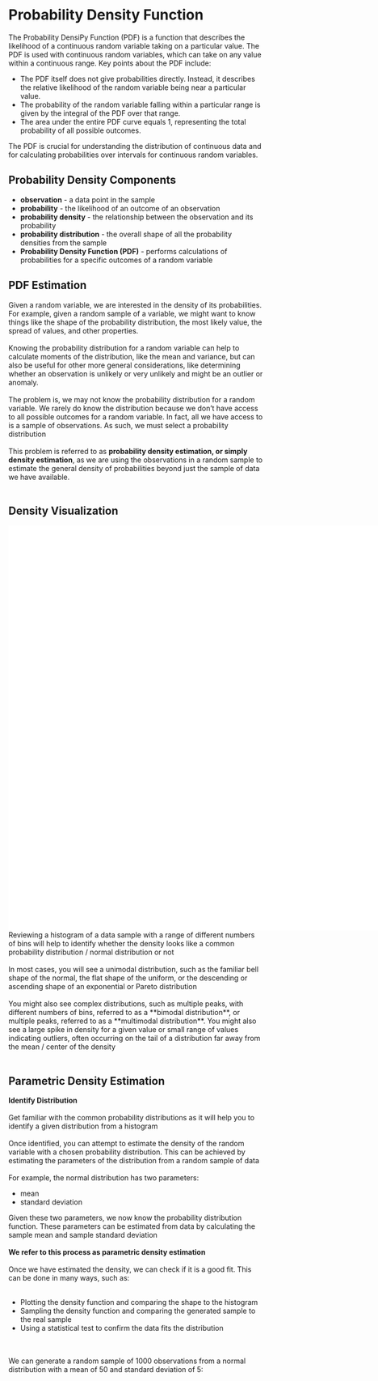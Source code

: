 # Probability Density Function
The Probability DensiPy Function (PDF) is a function that describes the likelihood of a continuous random variable taking on a particular value. The PDF is used with continuous random variables, which can take on any value within a continuous range. Key points about the PDF include:

- The PDF itself does not give probabilities directly. Instead, it describes the relative likelihood of the random variable being near a particular value.
- The probability of the random variable falling within a particular range is given by the integral of the PDF over that range.
- The area under the entire PDF curve equals 1, representing the total probability of all possible outcomes.

The PDF is crucial for understanding the distribution of continuous data and for calculating probabilities over intervals for continuous random variables.

## Probability Density Components
* **observation** - a data point in the sample
* **probability** - the likelihood of an outcome of an observation 
* **probability density** - the relationship between the observation and its probability 
* **probability distribution** - the overall shape of all the probability densities from the sample
* **Probability Density Function (PDF)** - performs calculations of probabilities for a specific outcomes of a random variable

## PDF Estimation
Given a random variable, we are interested in the density of its probabilities. For example, given a random sample of a variable, we might want to know things like the shape of the probability distribution, the most likely value, the spread of values, and other properties.<br><br>
Knowing the probability distribution for a random variable can help to calculate moments of the distribution, like the mean and variance, but can also be useful for other more general considerations, like determining whether an observation is unlikely or very unlikely and might be an outlier or anomaly.<br><br>
The problem is, we may not know the probability distribution for a random variable. We rarely do know the distribution because we don’t have access to all possible outcomes for a random variable. In fact, all we have access to is a sample of observations. As such, we must select a probability distribution<br><br>
This problem is referred to as <b>probability density estimation, or simply density estimation</b>, as we are using the observations in a random sample to estimate the general density of probabilities beyond just the sample of data we have available.<br><br>

## Density Visualization
<div>
<iframe src="/bokeh/density1.html"
     sandbox="allow-same-origin allow-scripts"
     width="500%"
     height="400"
     scrolling="no"
     seamless="seamless"
     frameborder="0">
</iframe>
</div>
<div>
<iframe src="/bokeh/density1-data.html"
     sandbox="allow-same-origin allow-scripts"
     width="500%"
     height="400"
     scrolling="no"
     seamless="seamless"
     frameborder="0">
</iframe>
</div>
Reviewing a histogram of a data sample with a range of different numbers of bins will help to identify whether the density looks like a common probability distribution / normal distribution or not<br>
<br>
In most cases, you will see a unimodal distribution, such as the familiar bell shape of the normal, the flat shape of the uniform, or the descending or ascending shape of an exponential or Pareto distribution<br>
<br>
You might also see complex distributions, such as multiple peaks, with different numbers of bins, referred to as a **bimodal distribution**, or multiple peaks, referred to as a **multimodal distribution**. You might also see a large spike in density for a given value or small range of values indicating outliers, often occurring on the tail of a distribution far away from the mean / center of the density<br>
<br>

## Parametric Density Estimation

**Identify Distribution**
<br><br>
Get familiar with the common probability distributions as it will help you to identify a given distribution from a histogram<br>
<br>
Once identified, you can attempt to estimate the density of the random variable with a chosen probability distribution. This can be achieved by estimating the parameters of the distribution from a random sample of data<br>
<br>
For example, the normal distribution has two parameters:<br>

* mean
* standard deviation

 Given these two parameters, we now know the probability distribution function. These parameters can be estimated from data by calculating the sample mean and sample standard deviation<br>
 <br>
 **We refer to this process as parametric density estimation**<br>
 <br>
 Once we have estimated the density, we can check if it is a good fit. This can be done in many ways, such as:<br>
 <br>
 * Plotting the density function and comparing the shape to the histogram
 * Sampling the density function and comparing the generated sample to the real sample
 * Using a statistical test to confirm the data fits the distribution
<br>
<br>
We can generate a random sample of 1000 observations from a normal distribution with a mean of 50 and standard deviation of 5:


